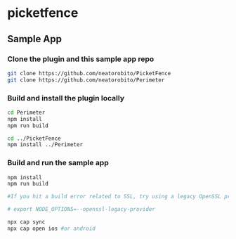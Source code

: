 # picketfence

## Sample App

### Clone the plugin and this sample app repo
```bash
git clone https://github.com/neatorobito/PicketFence
git clone https://github.com/neatorobito/Perimeter
```

### Build and install the plugin locally
```bash
cd Perimeter
npm install
npm run build

cd ../PicketFence
npm install ../Perimeter
```

### Build and run the sample app
```bash
npm install
npm run build

#If you hit a build error related to SSL, try using a legacy OpenSSL provider by setting the environment variable below. Note this is a temporary workaround and you may need to switch to a different version of Node.

# export NODE_OPTIONS=--openssl-legacy-provider

npx cap sync
npx cap open ios #or android
```